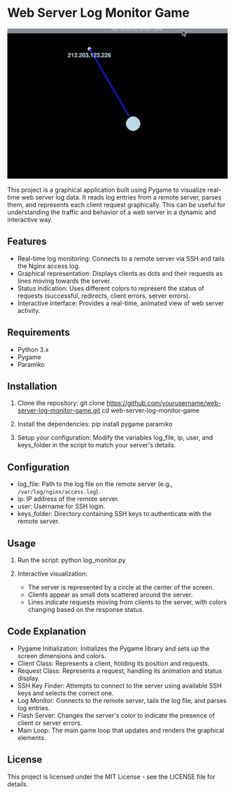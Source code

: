 # Web Server Log Monitor Game
![LogGame](Xh7KgljWfS.png)

This project is a graphical application built using Pygame to visualize real-time web server log data. It reads log entries from a remote server, parses them, and represents each client request graphically. This can be useful for understanding the traffic and behavior of a web server in a dynamic and interactive way.

## Features

- Real-time log monitoring: Connects to a remote server via SSH and tails the Nginx access log.
- Graphical representation: Displays clients as dots and their requests as lines moving towards the server.
- Status indication: Uses different colors to represent the status of requests (successful, redirects, client errors, server errors).
- Interactive interface: Provides a real-time, animated view of web server activity.

## Requirements

- Python 3.x
- Pygame
- Paramiko

## Installation

1. Clone the repository:
   git clone https://github.com/yourusername/web-server-log-monitor-game.git
   cd web-server-log-monitor-game

2. Install the dependencies:
   pip install pygame paramiko

3. Setup your configuration:
   Modify the variables log_file, ip, user, and keys_folder in the script to match your server's details.

## Configuration

- log_file: Path to the log file on the remote server (e.g., `/var/log/nginx/access.log`).
- ip: IP address of the remote server.
- user: Username for SSH login.
- keys_folder: Directory containing SSH keys to authenticate with the remote server.

## Usage

1. Run the script:
   python log_monitor.py

2. Interactive visualization:
   - The server is represented by a circle at the center of the screen.
   - Clients appear as small dots scattered around the server.
   - Lines indicate requests moving from clients to the server, with colors changing based on the response status.

## Code Explanation

- Pygame Initialization: Initializes the Pygame library and sets up the screen dimensions and colors.
- Client Class: Represents a client, holding its position and requests.
- Request Class: Represents a request, handling its animation and status display.
- SSH Key Finder: Attempts to connect to the server using available SSH keys and selects the correct one.
- Log Monitor: Connects to the remote server, tails the log file, and parses log entries.
- Flash Server: Changes the server's color to indicate the presence of client or server errors.
- Main Loop: The main game loop that updates and renders the graphical elements.

## License

This project is licensed under the MIT License - see the LICENSE file for details.
